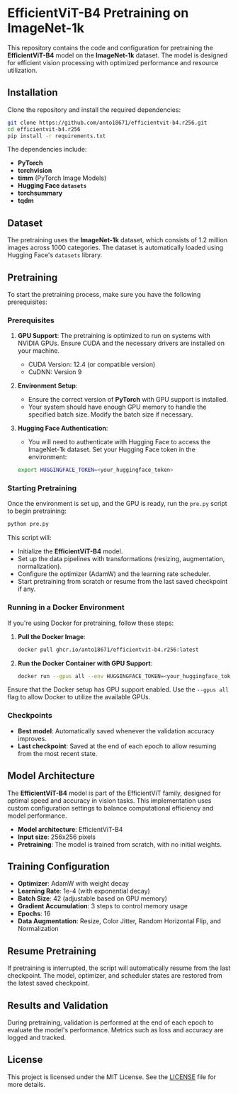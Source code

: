 # EfficientViT-B4 Pretraining on ImageNet-1k

This repository contains the code and configuration for pretraining the **EfficientViT-B4** model on the **ImageNet-1k** dataset. The model is designed for efficient vision processing with optimized performance and resource utilization.

## Installation

Clone the repository and install the required dependencies:

```bash
git clone https://github.com/anto18671/efficientvit-b4.r256.git
cd efficientvit-b4.r256
pip install -r requirements.txt
```

The dependencies include:
- **PyTorch**
- **torchvision**
- **timm** (PyTorch Image Models)
- **Hugging Face `datasets`**
- **torchsummary**
- **tqdm**

## Dataset

The pretraining uses the **ImageNet-1k** dataset, which consists of 1.2 million images across 1000 categories. The dataset is automatically loaded using Hugging Face's `datasets` library.

## Pretraining

To start the pretraining process, make sure you have the following prerequisites:

### Prerequisites
1. **GPU Support**: The pretraining is optimized to run on systems with NVIDIA GPUs. Ensure CUDA and the necessary drivers are installed on your machine.
   - CUDA Version: 12.4 (or compatible version)
   - CuDNN: Version 9

2. **Environment Setup**:
   - Ensure the correct version of **PyTorch** with GPU support is installed.
   - Your system should have enough GPU memory to handle the specified batch size. Modify the batch size if necessary.

3. **Hugging Face Authentication**:
   - You will need to authenticate with Hugging Face to access the ImageNet-1k dataset. Set your Hugging Face token in the environment:

   ```bash
   export HUGGINGFACE_TOKEN=<your_huggingface_token>
   ```

### Starting Pretraining

Once the environment is set up, and the GPU is ready, run the `pre.py` script to begin pretraining:

```bash
python pre.py
```

This script will:
- Initialize the **EfficientViT-B4** model.
- Set up the data pipelines with transformations (resizing, augmentation, normalization).
- Configure the optimizer (AdamW) and the learning rate scheduler.
- Start pretraining from scratch or resume from the last saved checkpoint if any.

### Running in a Docker Environment

If you're using Docker for pretraining, follow these steps:

1. **Pull the Docker Image**:

   ```bash
   docker pull ghcr.io/anto18671/efficientvit-b4.r256:latest
   ```

2. **Run the Docker Container with GPU Support**:

   ```bash
   docker run --gpus all --env HUGGINGFACE_TOKEN=<your_huggingface_token> ghcr.io/anto18671/efficientvit-b4.r256:latest
   ```

Ensure that the Docker setup has GPU support enabled. Use the `--gpus all` flag to allow Docker to utilize the available GPUs.

### Checkpoints

- **Best model**: Automatically saved whenever the validation accuracy improves.
- **Last checkpoint**: Saved at the end of each epoch to allow resuming from the most recent state.

## Model Architecture

The **EfficientViT-B4** model is part of the EfficientViT family, designed for optimal speed and accuracy in vision tasks. This implementation uses custom configuration settings to balance computational efficiency and model performance.

- **Model architecture**: EfficientViT-B4
- **Input size**: 256x256 pixels
- **Pretraining**: The model is trained from scratch, with no initial weights.

## Training Configuration

- **Optimizer**: AdamW with weight decay
- **Learning Rate**: 1e-4 (with exponential decay)
- **Batch Size**: 42 (adjustable based on GPU memory)
- **Gradient Accumulation**: 3 steps to control memory usage
- **Epochs**: 16
- **Data Augmentation**: Resize, Color Jitter, Random Horizontal Flip, and Normalization

## Resume Pretraining

If pretraining is interrupted, the script will automatically resume from the last checkpoint. The model, optimizer, and scheduler states are restored from the latest saved checkpoint.

## Results and Validation

During pretraining, validation is performed at the end of each epoch to evaluate the model's performance. Metrics such as loss and accuracy are logged and tracked.

## License

This project is licensed under the MIT License. See the [LICENSE](LICENSE) file for more details.
